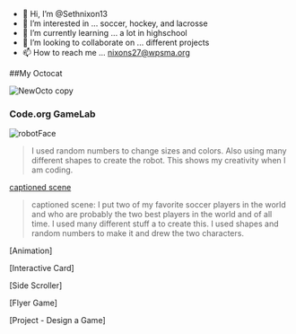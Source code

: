 - 👋 Hi, I’m @Sethnixon13
- 👀 I’m interested in ... soccer, hockey, and lacrosse
- 🌱 I’m currently learning ... a lot in highschool
- 💞️ I’m looking to collaborate on ... different projects
- 📫 How to reach me ... nixons27@wpsma.org

##My Octocat

![NewOcto copy](https://github.com/Sethnixon13/Sethnixon13/assets/146843343/f6893bf9-6b05-409e-82db-04f584800ec0)

### Code.org GameLab
![robotFace](https://Sethnixon13.github.io/robotFace)
>  I used random numbers to change sizes and colors. Also using many different shapes to create the robot. This shows my creativity when I am coding.

[captioned scene](https://studio.code.org/projects/gamelab/Ks5FD1ZQlD4RcKuJeGaDtz8XD3lw6vmfZbNJrYyGCzY)
> captioned scene: I put two of my favorite soccer players in the world and who are probably the two best players in the world and of all time. I used many different stuff a to create this. I used shapes and random numbers to make it and drew the two characters.

[Animation]
>
[Interactive Card]
>
[Side Scroller]
>
[Flyer Game]
>
[Project - Design a Game]
>
